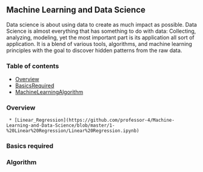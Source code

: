 ## Machine Learning and Data Science
Data science is about using data to create as much impact as possible. Data Science is almost everything that has something to do with data: Collecting, analyzing, modeling, yet the most important part is its application all sort of application. It is a blend of various tools, algorithms, and machine learning principles with the goal to discover hidden patterns from the raw data.

### Table of contents
 * [Overview](#Overview)
 * [BasicsRequired](#BasicsRequired)
 * [MachineLearningAlgorithm](#Algorithm)
 
 
 ### Overview
     * [Linear_Regression](https://github.com/professor-4/Machine-Learning-and-Data-Science/blob/master/1-%20Linear%20Regression/Linear%20Regression.ipynb)
 ### Basics required
 ### Algorithm
 
